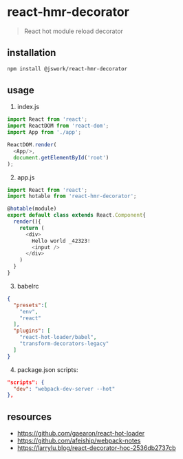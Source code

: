 # react-hmr-decorator
> React hot module reload decorator

## installation
```bash
npm install @jswork/react-hmr-decorator
```

## usage
1. index.js
```js
import React from 'react';
import ReactDOM from 'react-dom';
import App from './app';

ReactDOM.render(
  <App/>,
  document.getElementById('root')
);
```

2. app.js
```js
import React from 'react';
import hotable from 'react-hmr-decorator';

@hotable(module)
export default class extends React.Component{
  render(){
    return (
      <div>
        Hello world _42323!
        <input />
      </div>
    )
  }
}
```

3. babelrc
```json
{
  "presets":[
    "env",
    "react"
  ],
  "plugins": [
    "react-hot-loader/babel",
    "transform-decorators-legacy"
  ]
}
```

4. package.json scripts:
```json
"scripts": {
  "dev": "webpack-dev-server --hot"
},
```

## resources
- https://github.com/gaearon/react-hot-loader
- https://github.com/afeiship/webpack-notes
- https://larrylu.blog/react-decorator-hoc-2536db2737cb

